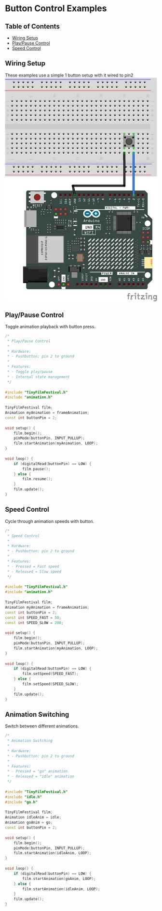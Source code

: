 # Button Control Examples
## Table of Contents
- [Wiring Setup](#wiring-setup)
- [Play/Pause Control](#playpause-control)
- [Speed Control](#speed-control)

## Wiring Setup

These examples use a simple 1 button setup with it wired to pin2
![button dia](images/simpleButton_bb.png)

## Play/Pause Control

Toggle animation playback with button press.

```cpp
/*
 * Play/Pause Control
 * 
 * Hardware:
 * - Pushbutton: pin 2 to ground
 * 
 * Features:
 * - Toggle play/pause
 * - Internal state management
 */

#include "TinyFilmFestival.h"
#include "animation.h"

TinyFilmFestival film;
Animation myAnimation = frameAnimation;
const int buttonPin = 2;

void setup() {
    film.begin();
    pinMode(buttonPin, INPUT_PULLUP);
    film.startAnimation(myAnimation, LOOP);
}

void loop() {
    if (digitalRead(buttonPin) == LOW) {
        film.pause();
    } else {
        film.resume();
    }
    film.update();
}
```

## Speed Control

Cycle through animation speeds with button.

```cpp
/*
 * Speed Control
 * 
 * Hardware:
 * - Pushbutton: pin 2 to ground
 * 
 * Features:
 * - Pressed = Fast speed
 * - Released = Slow speed
 */

#include "TinyFilmFestival.h"
#include "animation.h"

TinyFilmFestival film;
Animation myAnimation = frameAnimation;
const int buttonPin = 2;
const int SPEED_FAST = 50;
const int SPEED_SLOW = 200;

void setup() {
    film.begin();
    pinMode(buttonPin, INPUT_PULLUP);
    film.startAnimation(myAnimation, LOOP);
}

void loop() {
    if (digitalRead(buttonPin) == LOW) {
        film.setSpeed(SPEED_FAST);
    } else {
        film.setSpeed(SPEED_SLOW);
    }
    film.update();
}
```

## Animation Switching

Switch between different animations.

```cpp
/*
 * Animation Switching
 * 
 * Hardware:
 * - Pushbutton: pin 2 to ground
 * 
 * Features:
 * - Pressed = "go" animation
 * - Released = "idle" animation
 */

#include "TinyFilmFestival.h"
#include "idle.h"
#include "go.h"

TinyFilmFestival film;
Animation idleAnim = idle;
Animation goAnim = go;
const int buttonPin = 2;

void setup() {
    film.begin();
    pinMode(buttonPin, INPUT_PULLUP);
    film.startAnimation(idleAnim, LOOP);
}

void loop() {
    if (digitalRead(buttonPin) == LOW) {
        film.startAnimation(goAnim, LOOP);
    } else {
        film.startAnimation(idleAnim, LOOP);
    }
    film.update();
}
```
